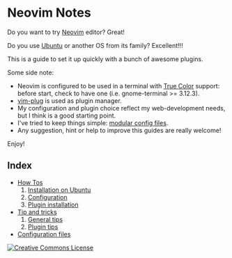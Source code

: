 # Neovim Notes
Do you want to try [Neovim](https://neovim.io/) editor? Great!

Do you use [Ubuntu](http://www.ubuntu.com/desktop) or another OS from its family? Excellent!!!

This is a guide to set it up quickly with a bunch of awesome plugins.

Some side note:
* Neovim is configured to be used in a terminal with [True Color](https://gist.github.com/XVilka/8346728) support: before start, check to have one (i.e. gnome-terminal >= 3.12.3).
* [vim-plug](https://github.com/junegunn/vim-plug) is used as plugin manager.
* My configuration and plugin choice reflect my web-development needs, but I think is a good starting point.
* I've tried to keep things simple: [modular config files](https://www.gregjs.com/vim/2016/do-yourself-a-favor-and-modularize-your-vimrc-init-vim/).
* Any suggestion, hint or help to improve this guides are really welcome!

Enjoy!

## Index
* [How Tos](./howto)
    1. [Installation on Ubuntu](./howto/01_NvimInstall.md)
    2. [Configuration](./howto/02_NvimBasicConf.md)
    3. [Plugin installation](./howto/03_NvimPlugins.md)
* [Tip and tricks](./tips)
    1. [General tips](./tips/01_NvimGeneralTips.md)
    2. [Plugin tips](./tips/02_NvimPluginTips.md)
* [Configuration files](./conf)

[![Creative Commons License](https://i.creativecommons.org/l/by-sa/4.0/80x15.png)](http://creativecommons.org/licenses/by-sa/4.0/)

